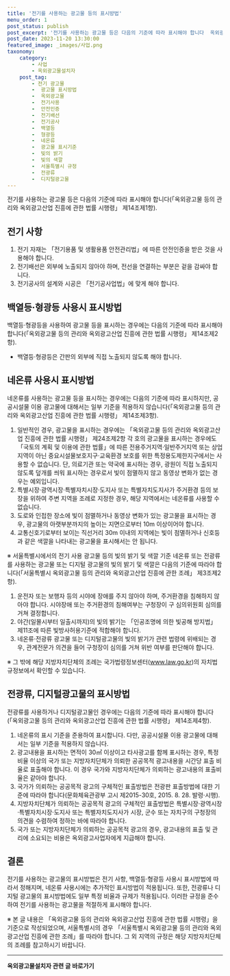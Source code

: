 ```yaml
---
title: '전기를 사용하는 광고물 등의 표시방법'
menu_order: 1
post_status: publish
post_excerpt: '전기를 사용하는 광고물 등은 다음의 기준에 따라 표시해야 합니다  옥외광고물 등의 관리와 옥외광고산업 진흥에 관한 법률 시행령  제14조제1항 .'
post_date: 2023-11-20 13:30:00
featured_image: _images/사업.png
taxonomy:
    category:
        - 사업
        - 옥외광고물설치자
    post_tag:
        - 전기 광고물
        -  광고물 표시방법
        -  옥외광고물
        -  전기사용
        -  안전인증
        -  전기배선
        -  전기공사
        -  백열등
        -  형광등
        -  네온류
        -  광고물 표시기준
        -  빛의 밝기
        -  빛의 색깔
        -  서울특별시 규정
        -  전광류
        -  디지털광고물
---
```



전기를 사용하는 광고물 등은 다음의 기준에 따라 표시해야 합니다(「옥외광고물 등의 관리와 옥외광고산업 진흥에 관한 법률 시행령」 제14조제1항).

## 전기 사항
1. 전기 자재는 「전기용품 및 생활용품 안전관리법」에 따른 안전인증을 받은 것을 사용해야 합니다.
2. 전기배선은 외부에 노출되지 않아야 하며, 전선을 연결하는 부분은 겉을 감싸야 합니다.
3. 전기공사의 설계와 시공은 「전기공사업법」에 맞게 해야 합니다.

## 백열등·형광등 사용시 표시방법
백열등·형광등을 사용하여 광고물 등을 표시하는 경우에는 다음의 기준에 따라 표시해야 합니다(「옥외광고물 등의 관리와 옥외광고산업 진흥에 관한 법률 시행령」 제14조제2항).
- 백열등·형광등은 간판의 외부에 직접 노출되지 않도록 해야 합니다.

## 네온류 사용시 표시방법
네온류를 사용하는 광고물 등을 표시하는 경우에는 다음의 기준에 따라 표시하지만, 공공시설물 이용 광고물에 대해서는 일부 기준을 적용하지 않습니다(「옥외광고물 등의 관리와 옥외광고산업 진흥에 관한 법률 시행령」 제14조제3항).
1. 일반적인 경우, 광고물을 표시하는 경우에는 「옥외광고물 등의 관리와 옥외광고산업 진흥에 관한 법률 시행령」 제24조제2항 각 호의 광고물을 표시하는 경우에도 「국토의 계획 및 이용에 관한 법률」에 따른 전용주거지역·일반주거지역 또는 상업지역이 아닌 중요시설물보호지구·교육환경 보호를 위한 특정용도제한지구에서는 사용할 수 없습니다. 단, 의료기관 또는 약국에 표시하는 경우, 광원이 직접 노출되지 않도록 덮개를 씌워 표시하는 경우로서 빛이 점멸하지 않고 동영상 변화가 없는 경우는 예외입니다.
2. 특별시장·광역시장·특별자치시장·도지사 또는 특별자치도지사가 주거환경 등의 보장을 위하여 주변 지역을 조례로 지정한 경우, 해당 지역에서는 네온류를 사용할 수 없습니다.
3. 도로와 인접한 장소에 빛이 점멸하거나 동영상 변화가 있는 광고물을 표시하는 경우, 광고물의 아랫부분까지의 높이는 지면으로부터 10m 이상이어야 합니다.
5. 교통신호기로부터 보이는 직선거리 30m 이내의 지역에는 빛이 점멸하거나 신호등과 같은 색깔을 나타내는 광고물을 표시해서는 안 됩니다.


※ 서울특별시에서의 전기 사용 광고물 등의 빛의 밝기 및 색깔 기준
네온류 또는 전광류를 사용하는 광고물 또는 디지털 광고물의 빛의 밝기 및 색깔은 다음의 기준에 따라야 합니다(「서울특별시 옥외광고물 등의 관리와 옥외광고산업 진흥에 관한 조례」 제3조제2항).
1. 운전자 또는 보행자 등의 시야에 장애를 주지 않아야 하며, 주거환경을 침해하지 않아야 합니다. 시야장애 또는 주거환경의 침해여부는 구청장이 구 심의위원회 심의를 거쳐 결정합니다.
2. 야간(일몰시부터 일출시까지)의 빛의 밝기는 「인공조명에 의한 빛공해 방지법」 제11조에 따른 빛방사허용기준에 적합해야 합니다.
3. 네온류·전광류 광고물 또는 디지털광고물의 빛의 밝기가 관련 법령에 위배되는 경우, 관계전문가 의견을 들어 구청장이 심의를 거쳐 위반 여부를 판단해야 합니다.




※ 그 밖에 해당 지방자치단체의 조례는 국가법령정보센터(www.law.go.kr)의 자치법규정보에서 확인할 수 있습니다.

## 전광류, 디지털광고물의 표시방법

전광류를 사용하거나 디지털광고물인 경우에는 다음의 기준에 따라 표시해야 합니다(「옥외광고물 등의 관리와 옥외광고산업 진흥에 관한 법률 시행령」 제14조제4항).

1. 네온류의 표시 기준을 준용하여 표시합니다. 다만, 공공시설물 이용 광고물에 대해서는 일부 기준을 적용하지 않습니다.
2. 광고내용을 표시하는 면적이 30㎡ 이상이고 타사광고를 함께 표시하는 경우, 특정 비율 이상의 국가 또는 지방자치단체가 의뢰한 공공목적 광고내용을 시간당 표출 비율로 표출해야 합니다. 이 경우 국가와 지방자치단체가 의뢰하는 광고내용의 표출비율은 같아야 합니다.
3. 국가가 의뢰하는 공공목적 광고의 구체적인 표출방법은 전광판 표출방법에 대한 기준에 따라야 합니다(문화체육관광부 고시 제2015-30호, 2015. 8. 28. 발령·시행).
4. 지방자치단체가 의뢰하는 공공목적 광고의 구체적인 표출방법은 특별시장·광역시장·특별자치시장·도지사 또는 특별자치도지사가 시장, 군수 또는 자치구의 구청장의 의견을 수렴하여 정하는 바에 따라야 합니다.
5. 국가 또는 지방자치단체가 의뢰하는 공공목적 광고의 경우, 광고내용의 표출 및 관리에 소요되는 비용은 옥외광고사업자에게 지급해야 합니다.

## 결론

전기를 사용하는 광고물의 표시방법은 전기 사항, 백열등·형광등 사용시 표시방법에 따라서 정해지며, 네온류 사용시에는 추가적인 표시방법이 적용됩니다. 또한, 전광류나 디지털 광고물의 표시방법에도 일부 특정 비율과 규제가 적용됩니다. 이러한 규정을 준수하여 전기를 사용하는 광고물을 적절하게 표시해야 합니다.

※ 본 글 내용은 「옥외광고물 등의 관리와 옥외광고산업 진흥에 관한 법률 시행령」을 기준으로 작성되었으며, 서울특별시의 경우 「서울특별시 옥외광고물 등의 관리와 옥외광고산업 진흥에 관한 조례」를 따라야 합니다. 그 외 지역의 규정은 해당 지방자치단체의 조례를 참고하시기 바랍니다.
<!-- wp:separator -->
<hr class="wp-block-separator has-alpha-channel-opacity"/>
<!-- /wp:separator -->

<!-- wp:group {"backgroundColor":"base","layout":{"type":"constrained"}} -->
<div class="wp-block-group has-base-background-color has-background"><!-- wp:paragraph {"align":"center","fontSize":"medium"} -->
<p class="has-text-align-center has-large-font-size"><strong>옥외광고물설치자 관련 글 바로가기</strong></p>
<!-- /wp:paragraph -->


<!-- wp:latest-posts
{"categories":[{"id":27298,"count":19,"description":"","link":"https://uknowlaw.com/category/%ec%98%a5%ec%99%b8%ea%b4%91%ea%b3%a0%eb%ac%bc%ec%84%a4%ec%b9%98%ec%9e%90/","name":"옥외광고물설치자","slug":"옥외광고물설치자","taxonomy":"category","parent":0,"meta":[],"_links":{"self":[{"href":"https://uknowlaw.com/wp-json/wp/v2/categories/27298"}],"collection":[{"href":"https://uknowlaw.com/wp-json/wp/v2/categories"}],"about":[{"href":"https://uknowlaw.com/wp-json/wp/v2/taxonomies/category"}],"wp:post_type":[{"href":"https://uknowlaw.com/wp-json/wp/v2/posts?categories=27298"}],"curies":[{"name":"wp","href":"https://api.w.org/{rel}","templated":true}]}}],"postsToShow":100,"excerptLength":28,"postLayout":"grid","columns":2,"featuredImageAlign":"left","featuredImageSizeSlug":"large","fontSize":"small"} /--></div>
<!-- /wp:group -->